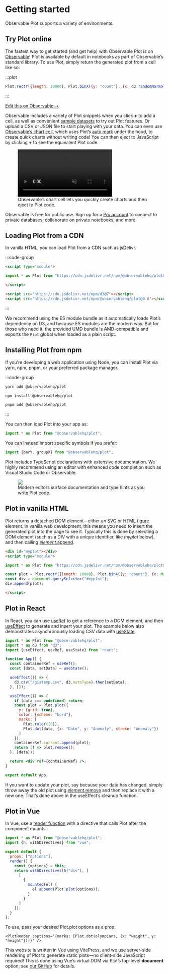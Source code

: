 <script setup>

import * as Plot from "@observablehq/plot";
import * as d3 from "d3";

</script>

# Getting started

Observable Plot supports a variety of environments.

## Try Plot online

The fastest way to get started (and get help) with Observable Plot is on [Observable](https://observablehq.com)! Plot is available by default in notebooks as part of Observable’s standard library. To use Plot, simply return the generated plot from a cell like so:

:::plot
```js
Plot.rectY({length: 10000}, Plot.binX({y: "count"}, {x: d3.randomNormal()})).plot()
```
:::

[Edit this on Observable →](https://observablehq.com/d/80126d030307e0ef?intent=fork)

Observable includes a variety of Plot snippets when you click **+** to add a cell, as well as convenient [sample datasets](https://observablehq.com/@observablehq/sample-datasets) to try out Plot features. Or upload a CSV or JSON file to start playing with your data. You can even use [Observable’s chart cell](https://observablehq.com/@observablehq/chart-cell), which uses Plot’s [auto mark](./marks/auto.md) under the hood, to create quick charts without writing code! You can then eject to JavaScript by clicking **+** to see the equivalent Plot code.

<figure>
  <video autoplay loop muted playsinline style="border: solid 1px var(--vp-c-text-3); display: inline;">
    <source src="https://videos.ctfassets.net/uklh5xrq1p2j/14CmTWsGQifvA5jZ8s0Usw/6efc7defa063038f8eb65bb269cb3823/Chart_Cell_Demo_Take_2_shorter.mp4" type="video/mp4">
  </video>
  <figcaption>Observable’s chart cell lets you quickly create charts and then eject to Plot code.</figcaption>
</figure>

Observable is free for public use. Sign up for a [Pro account](https://observablehq.com/pricing) to connect to private databases, collaborate on private notebooks, and more.

## Loading Plot from a CDN

In vanilla HTML, you can load Plot from a CDN such as jsDelivr.

:::code-group

```html [ES module]
<script type="module">

import * as Plot from "https://cdn.jsdelivr.net/npm/@observablehq/plot@0.6/+esm";

</script>
```

```html [UMD]
<script src="https://cdn.jsdelivr.net/npm/d3@7"></script>
<script src="https://cdn.jsdelivr.net/npm/@observablehq/plot@0.6"></script>
```

:::

We recommend using the ES module bundle as it automatically loads Plot’s dependency on D3, and because ES modules are the modern way. But for those who need it, the provided UMD bundle is AMD-compatible and exports the `Plot` global when loaded as a plain script.

## Installing Plot from npm

If you’re developing a web application using Node, you can install Plot via yarn, npm, pnpm, or your preferred package manager.

:::code-group

```bash [yarn]
yarn add @observablehq/plot
```

```bash [npm]
npm install @observablehq/plot
```

```bash [pnpm]
pnpm add @observablehq/plot
```

:::

You can then load Plot into your app as:

```js
import * as Plot from "@observablehq/plot";
```

You can instead import specific symbols if you prefer:

```js
import {barY, groupX} from "@observablehq/plot";
```

Plot includes TypeScript declarations with extensive documentation. We highly recommend using an editor with enhanced code completion such as Visual Studio Code or Observable.

<figure>
  <img style="border: solid 1px var(--vp-c-text-3); display: inline;" src="./ts-property.png">
  <figcaption>Modern editors surface documentation and type hints as you write Plot code.</figcaption>
</figure>

## Plot in vanilla HTML

Plot returns a detached DOM element—either an [SVG](https://developer.mozilla.org/en-US/docs/Web/SVG) or [HTML figure](https://developer.mozilla.org/en-US/docs/Web/HTML/Element/figure) element. In vanilla web development, this means you need to insert the generated plot into the page to see it. Typically this is done by selecting a DOM element (such as a DIV with a unique identifier, like *myplot* below), and then calling [*element*.append](https://developer.mozilla.org/en-US/docs/Web/API/Element/append).

```html
<div id="myplot"></div>
<script type="module">

import * as Plot from "https://cdn.jsdelivr.net/npm/@observablehq/plot@0.6/+esm";

const plot = Plot.rectY({length: 10000}, Plot.binX({y: "count"}, {x: Math.random})).plot();
const div = document.querySelector("#myplot");
div.append(plot);

</script>
```

## Plot in React

In React, you can use [useRef](https://react.dev/reference/react/useRef) to get a reference to a DOM element, and then [useEffect](https://react.dev/reference/react/useEffect) to generate and insert your plot. The example below also demonstrates asynchronously loading CSV data with [useState](https://react.dev/reference/react/useState).

```jsx
import * as Plot from "@observablehq/plot";
import * as d3 from "d3";
import {useEffect, useRef, useState} from "react";

function App() {
  const containerRef = useRef();
  const [data, setData] = useState();

  useEffect(() => {
    d3.csv("/gistemp.csv", d3.autoType).then(setData);
  }, []);

  useEffect(() => {
    if (data === undefined) return;
    const plot = Plot.plot({
      y: {grid: true},
      color: {scheme: "burd"},
      marks: [
        Plot.ruleY([0]),
        Plot.dot(data, {x: "Date", y: "Anomaly", stroke: "Anomaly"})
      ]
    });
    containerRef.current.append(plot);
    return () => plot.remove();
  }, [data]);

  return <div ref={containerRef} />;
}

export default App;
```

If you want to update your plot, say because your data has changed, simply throw away the old plot using [*element*.remove](https://developer.mozilla.org/en-US/docs/Web/API/Element/remove) and then replace it with a new one. That’s done above in the useEffect’s cleanup function.

## Plot in Vue

In Vue, use a [render function](https://vuejs.org/guide/extras/render-function.html) with a directive that calls Plot after the component mounts.

```js
import * as Plot from "@observablehq/plot";
import {h, withDirectives} from "vue";

export default {
  props: ["options"],
  render() {
    const {options} = this;
    return withDirectives(h("div"), [
      [
        {
          mounted(el) {
            el.append(Plot.plot(options));
          }
        }
      ]
    ]);
  }
};
```

To use, pass your desired Plot.plot options as a prop:

```vue
<PlotRender :options='{marks: [Plot.dot(olympians, {x: "weight", y: "height"})]}' />
```

This website is written in Vue using VitePress, and we use server-side rendering of Plot to generate static plots—no client-side JavaScript required! This is done using Vue’s virtual DOM via Plot’s top-level **document** option; see [our GitHub](https://github.com/observablehq/plot) for details.
